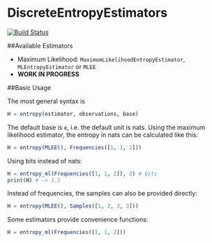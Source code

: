 # DiscreteEntropyEstimators

[![Build Status](https://travis-ci.org/jonasrauber/DiscreteEntropyEstimators.jl.svg?branch=master)](https://travis-ci.org/jonasrauber/DiscreteEntropyEstimators.jl)

##Available Estimators

* Maximum Likelihood: ``MaximumLikelihoodEntropyEstimator``, ``MLEntropyEstimator`` or ``MLEE``
* **WORK IN PROGRESS**

##Basic Usage

The most general syntax is

```julia
H = entropy(estimator, observations, base)
```

The default base is ``e``, i.e. the default unit is nats.
Using the maximum likelihood estimator, the entropy in nats can be calculated like this:

```julia
H = entropy(MLEE(), Frequencies([1, 1, 2]))
```

Using bits instead of nats:

```julia
H = entropy_ml(Frequencies([1, 1, 2]), 2) # bits
print(H) # -> 1.5
```

Instead of frequencies, the samples can also be provided directly:

```julia
H = entropy(MLEE(), Samples([1, 2, 3, 3]))
```

Some estimators provide convenience functions:

```julia
H = entropy_ml(Frequencies([1, 1, 2]))
```

